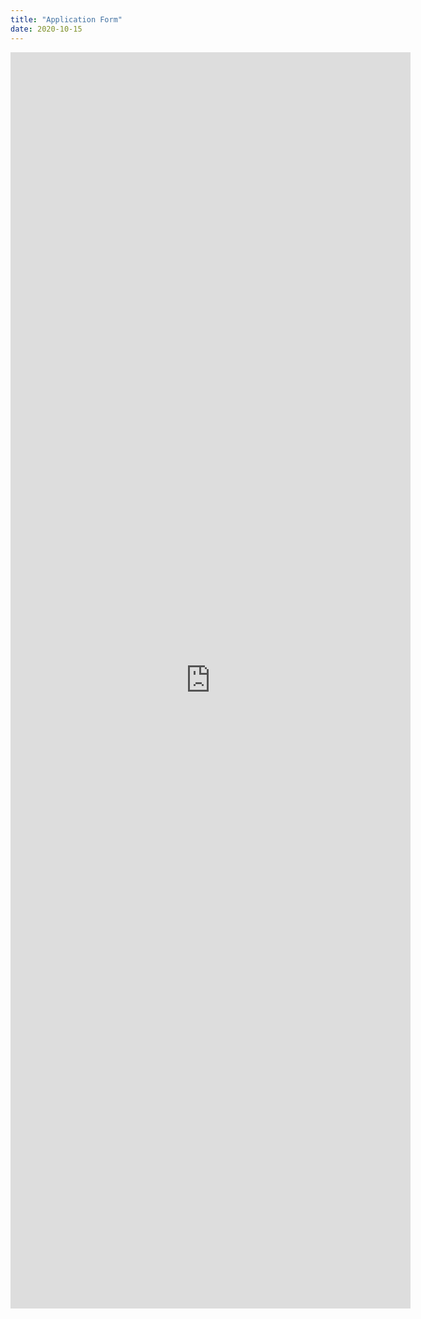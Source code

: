 ```yaml
---
title: "Application Form"
date: 2020-10-15
---
```

<iframe src="https://docs.google.com/forms/d/e/1FAIpQLSf4hXaRNOvrA7DSprvqnJTnVun8YuyiW9qKZHmyu2H7dAC9JA/viewform?embedded=true" width="640" height="2010" frameborder="0" marginheight="0" marginwidth="0">Loading…</iframe>
